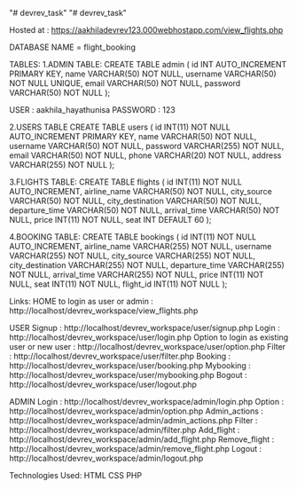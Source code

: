 "# devrev_task" 
"# devrev_task" 

Hosted at : https://aakhiladevrev123.000webhostapp.com/view_flights.php


DATABASE NAME = flight_booking

TABLES:
1.ADMIN TABLE:
CREATE TABLE admin (
    id INT AUTO_INCREMENT PRIMARY KEY,
    name VARCHAR(50) NOT NULL,
    username VARCHAR(50) NOT NULL UNIQUE,
    email VARCHAR(50) NOT NULL,
    password VARCHAR(50) NOT NULL
);

USER : aakhila_hayathunisa
PASSWORD : 123

2.USERS TABLE
CREATE TABLE users (
  id INT(11) NOT NULL AUTO_INCREMENT PRIMARY KEY,
  name VARCHAR(50) NOT NULL,
  username VARCHAR(50) NOT NULL,
  password VARCHAR(255) NOT NULL,
  email VARCHAR(50) NOT NULL,
  phone VARCHAR(20) NOT NULL,
  address VARCHAR(255) NOT NULL
);


3.FLIGHTS TABLE:
CREATE TABLE flights (
  id INT(11) NOT NULL AUTO_INCREMENT,
  airline_name VARCHAR(50) NOT NULL,
  city_source VARCHAR(50) NOT NULL,
  city_destination VARCHAR(50) NOT NULL,
  departure_time VARCHAR(50) NOT NULL,
  arrival_time VARCHAR(50) NOT NULL,
  price INT(11) NOT NULL,
  seat INT DEFAULT 60
);

4.BOOKING TABLE:
CREATE TABLE bookings (
  id INT(11) NOT NULL AUTO_INCREMENT,
  airline_name VARCHAR(255) NOT NULL,
  username VARCHAR(255) NOT NULL,
  city_source VARCHAR(255) NOT NULL,
  city_destination VARCHAR(255) NOT NULL,
  departure_time VARCHAR(255) NOT NULL,
  arrival_time VARCHAR(255) NOT NULL,
  price INT(11) NOT NULL,
  seat INT(11) NOT NULL,
  flight_id INT(11) NOT NULL
);



Links:
HOME
to login as user or admin : http://localhost/devrev_workspace/view_flights.php

USER
Signup : http://localhost/devrev_workspace/user/signup.php
Login : http://localhost/devrev_workspace/user/login.php
Option to login as existing user or new user : http://localhost/devrev_workspace/user/option.php
Filter : http://localhost/devrev_workspace/user/filter.php
Booking : http://localhost/devrev_workspace/user/booking.php
Mybooking : http://localhost/devrev_workspace/user/mybooking.php
Bogout : http://localhost/devrev_workspace/user/logout.php

ADMIN
Login : http://localhost/devrev_workspace/admin/login.php
Option : http://localhost/devrev_workspace/admin/option.php
Admin_actions : http://localhost/devrev_workspace/admin/admin_actions.php
Filter : http://localhost/devrev_workspace/admin/filter.php
Add_flight : http://localhost/devrev_workspace/admin/add_flight.php
Remove_flight : http://localhost/devrev_workspace/admin/remove_flight.php
Logout : http://localhost/devrev_workspace/admin/logout.php

Technologies Used:
 HTML
 CSS
 PHP








